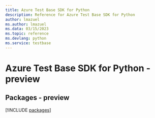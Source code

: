 ```yaml
---
title: Azure Test Base SDK for Python
description: Reference for Azure Test Base SDK for Python
author: lmazuel
ms.author: lmazuel
ms.data: 03/15/2023
ms.topic: reference
ms.devlang: python
ms.service: testbase
---
```

# Azure Test Base SDK for Python - preview
## Packages - preview
[!INCLUDE [packages](test-base-index.md)]